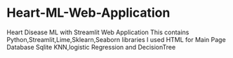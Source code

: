 # Heart-ML-Web-Application
Heart Disease ML with Streamlit Web Application 
This contains Python,Streamlit,Lime,Sklearn,Seaborn libraries
I used HTML for Main Page 
Database Sqlite 
KNN,logistic Regression and DecisionTree
